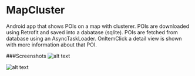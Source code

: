 # MapCluster
Android app that shows POIs on a map with clusterer. 
POIs are downloaded using Retrofit and saved into a dabatase (sqlite).
POIs are fetched from database using an AsyncTaskLoader. OnItemClick a detail view is shown with more information about that POI.

###Screenshots
![alt text](https://github.com/ashley-figueira/MapCluster/blob/master/app/src/main/res/raw/device-2016-11-19-212945.png
 "Screenshot1")

![alt text](https://github.com/ashley-figueira/MapCluster/blob/master/app/src/main/res/raw/device-2016-11-19-213023.png
 "Screenshot2")
